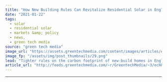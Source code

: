 ```yaml
---
title: "How New Building Rules Can Revitalize Residential Solar in England"
date: "2021-01-22"
tags: 
  - solar
  - residential solar
  - markets &amp; policy
  - news,
  - green tech media
source: "green tech media"
image_url: "https://assets.greentechmedia.com/content/images/articles/Alva_Scotland_Residential_PV_Viridian_Solar_Credit_Forster_Group.jpg"
image_fp: "/assets/img/post_thumbnails/29.png"
lead: "Tighter rules on the carbon footprint of new-build homes in England could likely trigger a fresh boom for residential solar. New homes will be required to produce 31 percent less carbon dioxide than they do now, according to plans laid out this week, ..."
article_url: "http://feeds.greentechmedia.com/~r/GreentechMedia/~3/ecH8xbqVAVw/how-new-building-rules-can-revitalize-residential-solar-in-england"
---
```


---
